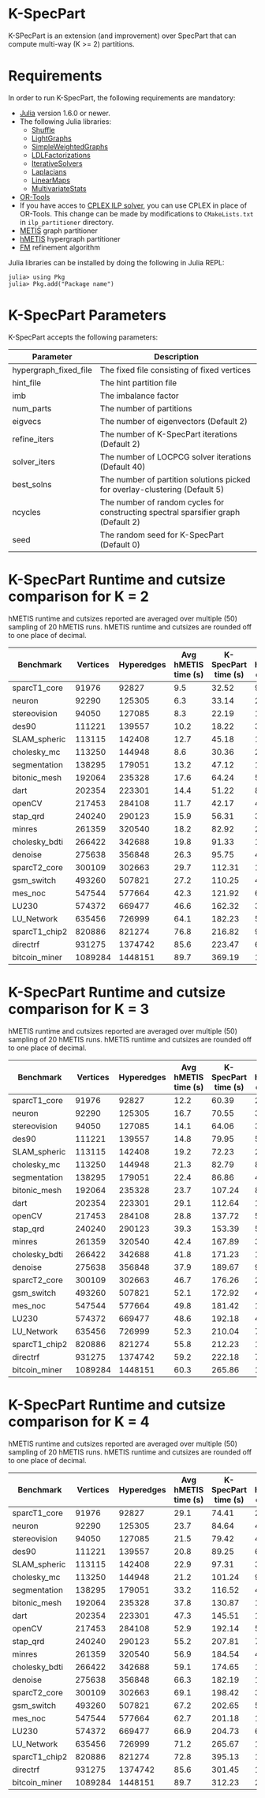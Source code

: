 # K-SpecPart #

K-SPecPart is an extension (and improvement) over SpecPart that can compute multi-way (K >= 2) partitions. 

# Requirements #

In order to run K-SpecPart, the following requirements are mandatory: 
* [Julia](https://julialang.org/) version 1.6.0 or newer. 
* The following Julia libraries:
  * [Shuffle](https://docs.juliahub.com/Shuffle/X0eqg/0.1.1/)
  * [LightGraphs](https://github.com/sbromberger/LightGraphs.jl)
  * [SimpleWeightedGraphs](https://github.com/JuliaGraphs/SimpleWeightedGraphs.jl)
  * [LDLFactorizations](https://github.com/JuliaSmoothOptimizers/LDLFactorizations.jl)
  * [IterativeSolvers](https://iterativesolvers.julialinearalgebra.org/stable/)
  * [Laplacians](https://github.com/danspielman/Laplacians.jl)
  * [LinearMaps](https://github.com/JuliaLinearAlgebra/LinearMaps.jl)
  * [MultivariateStats](https://github.com/JuliaStats/MultivariateStats.jl)
* [OR-Tools](https://developers.google.com/optimization)
* If you have acces to [CPLEX ILP solver](https://www.ibm.com/support/pages/downloading-ibm-ilog-cplex-optimization-studio-v1290), you can use CPLEX in place of OR-Tools. This change can be made by modifications to ```CMakeLists.txt``` in ```ilp_partitioner``` directory. 
* [METIS](https://github.com/KarypisLab/METIS) graph partitioner
* [hMETIS](http://glaros.dtc.umn.edu/gkhome/metis/hmetis/overview) hypergraph partitioner
* [FM](https://github.com/ABKGroup/TritonPart_OpenROAD.git) refinement algorithm

Julia libraries can be installed by doing the following in Julia REPL:

```
julia> using Pkg
julia> Pkg.add("Package name")
```

# K-SpecPart Parameters #

K-SpecPart accepts the following parameters:

| Parameter   | Description |
| ----------- | ----------- |
| hypergraph_fixed_file      | The fixed file consisting of fixed vertices       |
| hint_file   | The hint partition file        |
| imb  | The imbalance factor         |
| num_parts   | The number of partitions        |
| eigvecs   | The number of eigenvectors (Default 2)        |
| refine_iters   | The number of K-SpecPart iterations (Default 2)        |
| solver_iters   | The number of LOCPCG solver iterations (Default 40)        |
| best_solns   | The number of partition solutions picked for overlay-clustering (Default 5)        |
| ncycles   | The number of random cycles for constructing spectral sparsifier graph (Default 2)        |
| seed   | The random seed for K-SpecPart (Default 0)       |

# K-SpecPart Runtime and cutsize comparison for K = 2 #
hMETIS runtime and cutsizes reported are averaged over multiple (50) sampling of 20 hMETIS runs. hMETIS runtime and cutsizes are rounded off to one place of decimal.  

| Benchmark     | Vertices | Hyperedges | Avg hMETIS time (s) | K-SpecPart time (s) | Avg hMETIS cutsize | K-SpecPart cutsize |
|---------------|----------|------------|-----------------|-------------------|----------------|------------------| 
| sparcT1_core  | 91976    | 92827      | 9.5            | 32.52             | 982.2           | 977             |
| neuron        | 92290    | 125305     | 6.3            | 33.14              | 245.0            | 244              |
| stereovision  | 94050    | 127085     | 8.3            | 22.19             | 171.0            | 169              | 
| des90         | 111221   | 139557     | 10.2             | 18.22             | 376.8            | 374              | 
| SLAM_spheric  | 113115   | 142408     | 12.7           | 45.18             | 1061.0           | 1061             | 
| cholesky_mc   | 113250   | 144948     | 8.6            | 30.36             | 282.0            | 282              | 
| segmentation  | 138295   | 179051     | 13.2            | 47.12             | 120.1            | 120              | 
| bitonic_mesh  | 192064   | 235328     | 17.6           | 64.24             | 585.2            | 584              | 
| dart          | 202354   | 223301     | 14.4           | 51.22             | 837.0            | 805              | 
| openCV        | 217453   | 284108     | 11.7           | 42.17             | 435.4            | 434              | 
| stap_qrd      | 240240   | 290123     | 15.9           | 56.31             | 377.4            | 464              | 
| minres        | 261359   | 320540     | 18.2           | 82.92             | 207.0            | 207              | 
| cholesky_bdti | 266422   | 342688     | 19.8           | 91.33             | 1156.0           | 1136             | 
| denoise       | 275638   | 356848     | 26.3           | 95.75             | 496.9            | 418              | 
| sparcT2_core  | 300109   | 302663     | 29.7           | 112.31             | 1220.7           | 1188             |
| gsm_switch    | 493260   | 507821     | 27.2           | 110.25             | 4235.3           | 1833             | 
| mes_noc       | 547544   | 577664     | 42.3           | 121.92             | 634.6            | 633              | 
| LU230         | 574372   | 669477     | 46.6           | 162.32             | 3333.3           | 3363             | 
| LU_Network    | 635456   | 726999     | 64.1           | 182.23             | 524.0            | 524              | 
| sparcT1_chip2 | 820886   | 821274     | 76.8           | 216.82            | 914.2           | 876              | 
| directrf      | 931275   | 1374742    | 85.6           | 223.47            | 602.6            | 515              | 
| bitcoin_miner | 1089284  | 1448151    | 89.7           | 369.19            | 1514.1           | 1562             | 


# K-SpecPart Runtime and cutsize comparison for K = 3 #
hMETIS runtime and cutsizes reported are averaged over multiple (50) sampling of 20 hMETIS runs. hMETIS runtime and cutsizes are rounded off to one place of decimal. 

| Benchmark     | Vertices | Hyperedges | Avg hMETIS time (s) | K-SpecPart time (s) | Avg hMETIS cutsize | K-SpecPart cutsize |
|---------------|----------|------------|-----------------|-------------------|----------------|------------------| 
| sparcT1_core  | 91976    | 92827      | 12.2            | 60.39             | 2187.9           | 1889             |
| neuron        | 92290    | 125305     | 16.7            | 70.55              | 371.6            | 396              |
| stereovision  | 94050    | 127085     | 14.1            | 64.06             | 332.7            | 336              | 
| des90         | 111221   | 139557     | 14.8             | 79.95             | 536.5            | 535              | 
| SLAM_spheric  | 113115   | 142408     | 19.2           | 72.23             | 2797.1           | 2720             | 
| cholesky_mc   | 113250   | 144948     | 21.3            | 82.79             | 886.5            | 864              | 
| segmentation  | 138295   | 179051     | 22.4            | 86.86             | 476.1            | 453              | 
| bitonic_mesh  | 192064   | 235328     | 23.7           | 107.24             | 895.0            | 895              | 
| dart          | 202354   | 223301     | 29.1           | 112.64             | 1189.9            | 1243              | 
| openCV        | 217453   | 284108     | 28.8           | 137.72             | 501.8            | 525              | 
| stap_qrd      | 240240   | 290123     | 39.3           | 153.39             | 501.2            | 497              | 
| minres        | 261359   | 320540     | 42.4           | 167.89             | 309.0            | 309              | 
| cholesky_bdti | 266422   | 342688     | 41.8           | 171.23             | 1769.2           | 1755             | 
| denoise       | 275638   | 356848     | 37.9           | 189.67             | 952.8            | 915              | 
| sparcT2_core  | 300109   | 302663     | 46.7           | 176.26             | 2827.2           | 2249             |
| gsm_switch    | 493260   | 507821     | 52.1           | 172.92             | 4148.6           | 3694             | 
| mes_noc       | 547544   | 577664     | 49.8           | 181.42             | 1164.3            | 1125              | 
| LU230         | 574372   | 669477     | 48.6           | 192.18             | 4549.5           | 4548             | 
| LU_Network    | 635456   | 726999     | 52.3           | 210.04             | 787.1            | 882              | 
| sparcT1_chip2 | 820886   | 821274     | 55.8           | 212.23            | 1453.4           | 1404              | 
| directrf      | 931275   | 1374742    | 59.2           | 222.18            | 728.2            | 762              | 
| bitcoin_miner | 1089284  | 1448151    | 60.3           | 265.86            | 1944.8           | 1917             | 


# K-SpecPart Runtime and cutsize comparison for K = 4 #
hMETIS runtime and cutsizes reported are averaged over multiple (50) sampling of 20 hMETIS runs. hMETIS runtime and cutsizes are rounded off to one place of decimal. 

| Benchmark     | Vertices | Hyperedges | Avg hMETIS time (s) | K-SpecPart time (s) | Avg hMETIS cutsize | K-SpecPart cutsize |
|---------------|----------|------------|-----------------|-------------------|----------------|------------------| 
| sparcT1_core  | 91976    | 92827      | 29.1            | 74.41             | 2532.3           | 2492             |
| neuron        | 92290    | 125305     | 23.7            | 84.64              | 431.5            | 431              |
| stereovision  | 94050    | 127085     | 21.5            | 79.42             | 440.2            | 475              | 
| des90         | 111221   | 139557     | 20.8             | 89.25             | 695.5            | 747              | 
| SLAM_spheric  | 113115   | 142408     | 22.9           | 97.31             | 3371.1           | 3241             | 
| cholesky_mc   | 113250   | 144948     | 21.2            | 101.24             | 982.2            | 984              | 
| segmentation  | 138295   | 179051     | 33.2            | 116.52             | 496.3            | 490              | 
| bitonic_mesh  | 192064   | 235328     | 37.8           | 130.87             | 1304.4            | 1311              | 
| dart          | 202354   | 223301     | 47.3           | 145.51             | 1429.9            | 1401              | 
| openCV        | 217453   | 284108     | 52.9           | 192.14             | 526.2            | 522              | 
| stap_qrd      | 240240   | 290123     | 55.2           | 207.81             | 714.5            | 674              | 
| minres        | 261359   | 320540     | 56.9           | 184.54             | 407.0            | 407              | 
| cholesky_bdti | 266422   | 342688     | 59.1           | 174.65             | 1874.4           | 1865             | 
| denoise       | 275638   | 356848     | 66.3           | 182.19             | 1172.1            | 1001              | 
| sparcT2_core  | 300109   | 302663     | 69.1           | 198.42             | 3523.5           | 3558             |
| gsm_switch    | 493260   | 507821     | 67.2           | 202.65             | 5169.2           | 4404             | 
| mes_noc       | 547544   | 577664     | 62.7           | 201.18             | 1314.7            | 1346              | 
| LU230         | 574372   | 669477     | 66.9           | 204.73             | 6325.3           | 6310             | 
| LU_Network    | 635456   | 726999     | 71.2           | 265.67             | 1495.6            | 1417              | 
| sparcT1_chip2 | 820886   | 821274     | 72.8           | 395.13            | 1609.8           | 1601              | 
| directrf      | 931275   | 1374742    | 85.6           | 301.45            | 1103.6            | 1092             | 
| bitcoin_miner | 1089284  | 1448151    | 89.7           | 312.23            | 2605.4           | 2737             | 

